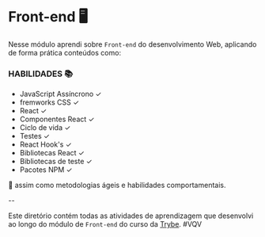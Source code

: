 # Front-end 🖥️

Nesse módulo aprendi sobre `Front-end` do desenvolvimento Web, aplicando de forma prática conteúdos como:

### HABILIDADES 📚

- JavaScript Assíncrono ✓
- fremworks CSS ✓
- React ✓
- Componentes React ✓
- Ciclo de vida ✓
- Testes ✓  
- React Hook's ✓
- Bibliotecas React ✓
- Bibliotecas de teste ✓
- Pacotes NPM ✓


🚀  assim como metodologias ágeis e habilidades comportamentais.
 
--


Este diretório contém todas as atividades de aprendizagem que desenvolvi ao longo do módulo de `Front-end` do curso da [Trybe](https://www.betrybe.com/). #VQV
